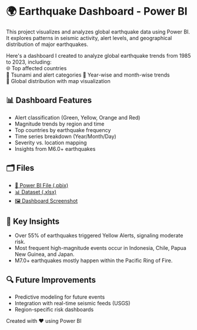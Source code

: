 # 🌍 Earthquake Dashboard - Power BI

This project visualizes and analyzes global earthquake data using Power BI. It explores patterns in seismic activity, alert levels, and geographical distribution of major earthquakes.

Here's a dashboard I created to analyze global earthquake trends from 1985 to 2023, including:  
🌐 Top affected countries  
🔔 Tsunami and alert categories 
📅 Year-wise and month-wise trends  
📍 Global distribution with map visualization

## 📊 Dashboard Features

- Alert classification (Green, Yellow, Orange and Red)
- Magnitude trends by region and time
- Top countries by earthquake frequency
- Time series breakdown (Year/Month/Day)
- Severity vs. location mapping
- Insights from M6.0+ earthquakes

## 🗂️ Files

- [🔗 Power BI File (.pbix)](./Earthquake_Dashboard.pbix)
- [📊 Dataset (.xlsx)](./earthquake_data.xlsx)
- [🖼️ Dashboard Screenshot](./Earthquake_screenshot.png)

## 📌 Key Insights

- Over 55% of earthquakes triggered Yellow Alerts, signaling moderate risk.
- Most frequent high-magnitude events occur in Indonesia, Chile, Papua New Guinea, and Japan.
- M7.0+ earthquakes mostly happen within the Pacific Ring of Fire.

## 🔍 Future Improvements

- Predictive modeling for future events
- Integration with real-time seismic feeds (USGS)
- Region-specific risk dashboards

Created with ❤️ using Power BI  
